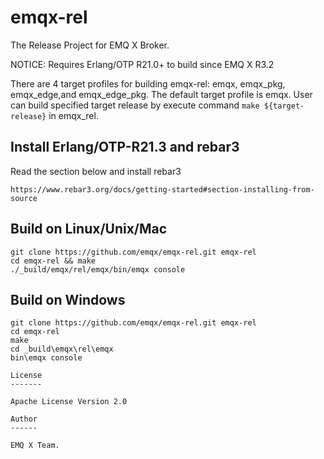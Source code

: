 emqx-rel
========

The Release Project for EMQ X Broker.

NOTICE: Requires Erlang/OTP R21.0+ to build since EMQ X R3.2

There are 4 target profiles for building emqx-rel: emqx, emqx_pkg, emqx_edge,and emqx_edge_pkg. The default target profile is emqx. User can build specified target release by execute command `make ${target-release}` in emqx_rel.

Install Erlang/OTP-R21.3 and rebar3
-----------------------------------

Read the section below and install rebar3

```
https://www.rebar3.org/docs/getting-started#section-installing-from-source
```

Build on Linux/Unix/Mac
-----------------------

```
git clone https://github.com/emqx/emqx-rel.git emqx-rel
cd emqx-rel && make
./_build/emqx/rel/emqx/bin/emqx console
```

Build on Windows
---------------

```
git clone https://github.com/emqx/emqx-rel.git emqx-rel
cd emqx-rel
make
cd _build\emqx\rel\emqx
bin\emqx console

License
-------

Apache License Version 2.0

Author
------

EMQ X Team.
